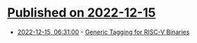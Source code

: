 # [Published on 2022-12-15](index.md)

* [2022-12-15, 06:31:00](https://lobste.rs/s/zorlir/generic_tagging_for_risc_v_binaries) - [Generic Tagging for RISC-V Binaries](https://arxiv.org/pdf/2212.05614.pdf)

